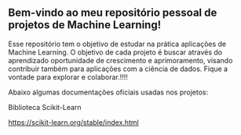 <h2>Bem-vindo ao meu repositório pessoal de projetos de Machine Learning!</h2>

Esse repositório tem o objetivo de estudar na prática aplicações de Machine Learning. O objetivo de cada projeto é buscar através do aprendizado oportunidade de crescimento e aprimoramento, visando contribuir também para aplicações com a ciência de dados. Fique a vontade para explorar e colaborar.!!!!

Abaixo algumas documentações oficiais  usadas nos projetos: 

Biblioteca Scikit-Learn

https://scikit-learn.org/stable/index.html

